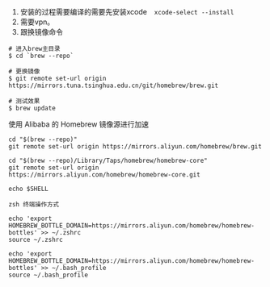 1. 安装的过程需要编译的需要先安装xcode`  xcode-select --install`    
2. 需要vpn。 
3. 跟换镜像命令
  ```
  # 进入brew主目录
  $ cd `brew --repo`

  # 更换镜像
  $ git remote set-url origin https://mirrors.tuna.tsinghua.edu.cn/git/homebrew/brew.git

  # 测试效果
  $ brew update
  ```

使用 Alibaba 的 Homebrew 镜像源进行加速
```
cd "$(brew --repo)"
git remote set-url origin https://mirrors.aliyun.com/homebrew/brew.git

cd "$(brew --repo)/Library/Taps/homebrew/homebrew-core"
git remote set-url origin https://mirrors.aliyun.com/homebrew/homebrew-core.git

echo $SHELL

zsh 终端操作方式

echo 'export HOMEBREW_BOTTLE_DOMAIN=https://mirrors.aliyun.com/homebrew/homebrew-bottles' >> ~/.zshrc
source ~/.zshrc

echo 'export HOMEBREW_BOTTLE_DOMAIN=https://mirrors.aliyun.com/homebrew/homebrew-bottles' >> ~/.bash_profile
source ~/.bash_profile


```

